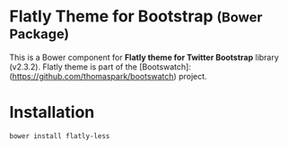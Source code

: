 Flatly Theme for Bootstrap <small>(Bower Package)</small>
=================

This is a Bower component for **Flatly theme for Twitter Bootstrap** library (v2.3.2).
Flatly theme is part of the [Bootswatch]:(https://github.com/thomaspark/bootswatch) project.

# Installation

`bower install flatly-less`

